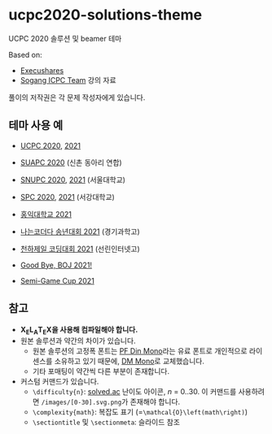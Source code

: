 ﻿# ucpc2020-solutions-theme

UCPC 2020 솔루션 및 beamer 테마

Based on:
- [Execushares](https://github.com/hamaluik/Beamer-Theme-Execushares)
- [Sogang ICPC Team](https://acm.sogang.ac.kr) 강의 자료

풀이의 저작권은 각 문제 작성자에게 있습니다.

## 테마 사용 예

- [UCPC 2020](main.pdf), [2021](https://ucpc.me/assets/ucpc21-finals-solutions.pdf)
- [SUAPC 2020](https://upload.acmicpc.net/789ee426-cf86-40fa-aa64-733c50e96539/) (신촌 동아리 연합)

- [SNUPC 2020](https://snups.snucse.org/snupc2020/solution.pdf), [2021](https://snups.snucse.org/snupc2021/solution.pdf) (서울대학교)
- [SPC 2020](https://acm.sogang.ac.kr/spc/contest/2020/solutions.pdf), [2021](https://acm.sogang.ac.kr/spc/contest/2021/solutions.pdf) (서강대학교)
- [홍익대학교 2021](https://upload.acmicpc.net/2060837f-4598-4a67-909b-e3a75dba84c2/)

- [나는코더다 송년대회 2021](https://upload.acmicpc.net/8294438f-1337-4d1d-9105-4c8d0f4f45fb/) (경기과학고)
- [천하제일 코딩대회 2021](https://github.com/justiceHui/Sunrin-Contest/tree/main/Sunrin-OI-2021) (선린인터넷고)
- [Good Bye, BOJ 2021!](https://upload.acmicpc.net/d585ae16-b11e-4535-8974-ec9093885f9a/)
- [Semi-Game Cup 2021](https://upload.acmicpc.net/c6c814cb-c079-40e1-b2b1-6d21e99b3e9a/)

## 참고

- **X<sub>E</sub>L<sub>A</sub>T<sub>E</sub>X을 사용해 컴파일해야 합니다.**
- 원본 솔루션과 약간의 차이가 있습니다.
  - 원본 솔루션의 고정폭 폰트는 [PF Din Mono](https://www.myfonts.com/fonts/parachute/pf-din-mono/)라는 유료 폰트로 개인적으로 라이센스를 소유하고 있기 때문에, [DM Mono](https://fonts.google.com/specimen/DM+Mono)로 교체했습니다.
  - 기타 포매팅이 약간씩 다른 부분이 존재합니다.
- 커스텀 커맨드가 있습니다.
  - `\difficulty{n}`: [solved.ac](https://solved.ac) 난이도 아이콘, *n* = 0..30. 이 커맨드를 사용하려면 `/images/[0-30].svg.png`가 존재해야 합니다.
  - `\complexity{math}`: 복잡도 표기 (=`\mathcal{O}\left(math\right)`)
  - `\sectiontitle` 및 `\sectionmeta`: 슬라이드 참조
